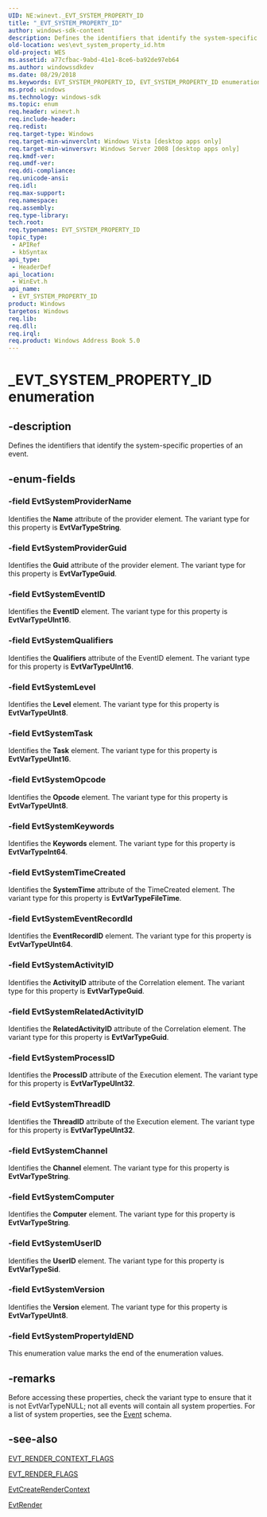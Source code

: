 ```yaml
---
UID: NE:winevt._EVT_SYSTEM_PROPERTY_ID
title: "_EVT_SYSTEM_PROPERTY_ID"
author: windows-sdk-content
description: Defines the identifiers that identify the system-specific properties of an event.
old-location: wes\evt_system_property_id.htm
old-project: WES
ms.assetid: a77cfbac-9abd-41e1-8ce6-ba92de97eb64
ms.author: windowssdkdev
ms.date: 08/29/2018
ms.keywords: EVT_SYSTEM_PROPERTY_ID, EVT_SYSTEM_PROPERTY_ID enumeration [EventLog], EvtSystemActivityID, EvtSystemChannel, EvtSystemComputer, EvtSystemEventID, EvtSystemEventRecordId, EvtSystemKeywords, EvtSystemLevel, EvtSystemOpcode, EvtSystemProcessID, EvtSystemPropertyIdEND, EvtSystemProviderGuid, EvtSystemProviderName, EvtSystemQualifiers, EvtSystemRelatedActivityID, EvtSystemTask, EvtSystemThreadID, EvtSystemTimeCreated, EvtSystemUserID, EvtSystemVersion, _EVT_SYSTEM_PROPERTY_ID, wes.evt_system_property_id, winevt/EVT_SYSTEM_PROPERTY_ID, winevt/EvtSystemActivityID, winevt/EvtSystemChannel, winevt/EvtSystemComputer, winevt/EvtSystemEventID, winevt/EvtSystemEventRecordId, winevt/EvtSystemKeywords, winevt/EvtSystemLevel, winevt/EvtSystemOpcode, winevt/EvtSystemProcessID, winevt/EvtSystemPropertyIdEND, winevt/EvtSystemProviderGuid, winevt/EvtSystemProviderName, winevt/EvtSystemQualifiers, winevt/EvtSystemRelatedActivityID, winevt/EvtSystemTask, winevt/EvtSystemThreadID, winevt/EvtSystemTimeCreated, winevt/EvtSystemUserID, winevt/EvtSystemVersion
ms.prod: windows
ms.technology: windows-sdk
ms.topic: enum
req.header: winevt.h
req.include-header: 
req.redist: 
req.target-type: Windows
req.target-min-winverclnt: Windows Vista [desktop apps only]
req.target-min-winversvr: Windows Server 2008 [desktop apps only]
req.kmdf-ver: 
req.umdf-ver: 
req.ddi-compliance: 
req.unicode-ansi: 
req.idl: 
req.max-support: 
req.namespace: 
req.assembly: 
req.type-library: 
tech.root: 
req.typenames: EVT_SYSTEM_PROPERTY_ID
topic_type:
 - APIRef
 - kbSyntax
api_type:
 - HeaderDef
api_location:
 - WinEvt.h
api_name:
 - EVT_SYSTEM_PROPERTY_ID
product: Windows
targetos: Windows
req.lib: 
req.dll: 
req.irql: 
req.product: Windows Address Book 5.0
---
```


# _EVT_SYSTEM_PROPERTY_ID enumeration


## -description


Defines the identifiers that identify the system-specific properties of an event.


## -enum-fields




### -field EvtSystemProviderName

Identifies the <b>Name</b> attribute of the provider element. The variant type for this property is <b>EvtVarTypeString</b>.


### -field EvtSystemProviderGuid

Identifies the <b>Guid</b> attribute of the provider element. The variant type for this property is <b>EvtVarTypeGuid</b>.


### -field EvtSystemEventID

Identifies the <b>EventID</b> element. The variant type for this property is <b>EvtVarTypeUInt16</b>.


### -field EvtSystemQualifiers

Identifies the <b>Qualifiers</b> attribute of the EventID element. The variant type for this property is <b>EvtVarTypeUInt16</b>.


### -field EvtSystemLevel

Identifies the <b>Level</b> element. The variant type for this property is <b>EvtVarTypeUInt8</b>.


### -field EvtSystemTask

Identifies the <b>Task</b> element. The variant type for this property is <b>EvtVarTypeUInt16</b>.


### -field EvtSystemOpcode

Identifies the <b>Opcode</b> element. The variant type for this property is <b>EvtVarTypeUInt8</b>.


### -field EvtSystemKeywords

Identifies the <b>Keywords</b> element. The variant type for this property is <b>EvtVarTypeInt64</b>.


### -field EvtSystemTimeCreated

Identifies the <b>SystemTime</b> attribute of the TimeCreated element. The variant type for this property is <b>EvtVarTypeFileTime</b>.


### -field EvtSystemEventRecordId

Identifies the <b>EventRecordID</b> element. The variant type for this property is <b>EvtVarTypeUInt64</b>.


### -field EvtSystemActivityID

Identifies the <b>ActivityID</b> attribute of the Correlation element. The variant type for this property is <b>EvtVarTypeGuid</b>.


### -field EvtSystemRelatedActivityID

Identifies the <b>RelatedActivityID</b> attribute of the Correlation element. The variant type for this property is <b>EvtVarTypeGuid</b>.


### -field EvtSystemProcessID

Identifies the <b>ProcessID</b> attribute of the Execution element. The variant type for this property is <b>EvtVarTypeUInt32</b>.


### -field EvtSystemThreadID

Identifies the <b>ThreadID</b> attribute of the Execution element. The variant type for this property is <b>EvtVarTypeUInt32</b>.


### -field EvtSystemChannel

Identifies the <b>Channel</b> element. The variant type for this property is <b>EvtVarTypeString</b>.


### -field EvtSystemComputer

Identifies the <b>Computer</b> element. The variant type for this property is <b>EvtVarTypeString</b>.


### -field EvtSystemUserID

Identifies the <b>UserID</b> element. The variant type for this property is <b>EvtVarTypeSid</b>.


### -field EvtSystemVersion

Identifies the <b>Version</b> element. The variant type for this property is <b>EvtVarTypeUInt8</b>.


### -field EvtSystemPropertyIdEND

  This enumeration value marks the end of the enumeration values.


## -remarks



Before accessing these properties, check the variant type to ensure that it is not EvtVarTypeNULL; not all events will contain all system properties. For a list of system properties, see the <a href="https://msdn.microsoft.com/36037697-b777-4e5c-99af-77964200a3e4">Event</a> schema.




## -see-also




<a href="https://msdn.microsoft.com/1c933266-28d9-4ef2-b156-eedf4ccb189b">EVT_RENDER_CONTEXT_FLAGS</a>



<a href="https://msdn.microsoft.com/e7206481-c734-425f-a2b6-fa0d9a2b66c1">EVT_RENDER_FLAGS</a>



<a href="https://msdn.microsoft.com/729cfd74-c158-463d-9247-ee2c75b259d4">EvtCreateRenderContext</a>



<a href="https://msdn.microsoft.com/521322b6-3424-4321-bcba-fa8dcdc05a76">EvtRender</a>
 

 


